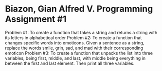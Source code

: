 # Biazon, Gian Alfred V. Programming Assignment #1

Problem #1: To create a function that takes a string and returns a string with its letters in alphabetical order
Problem #2: To create a function that changes specific words into emoticons. Given a sentence as a string, replace the words smile, grin, sad, and mad with their corresponding emoticon
Problem #3: To create a function that unpacks the list into three variables, being first, middle, and last, with middle being everything in between the first and last element. Then print all three variables.
